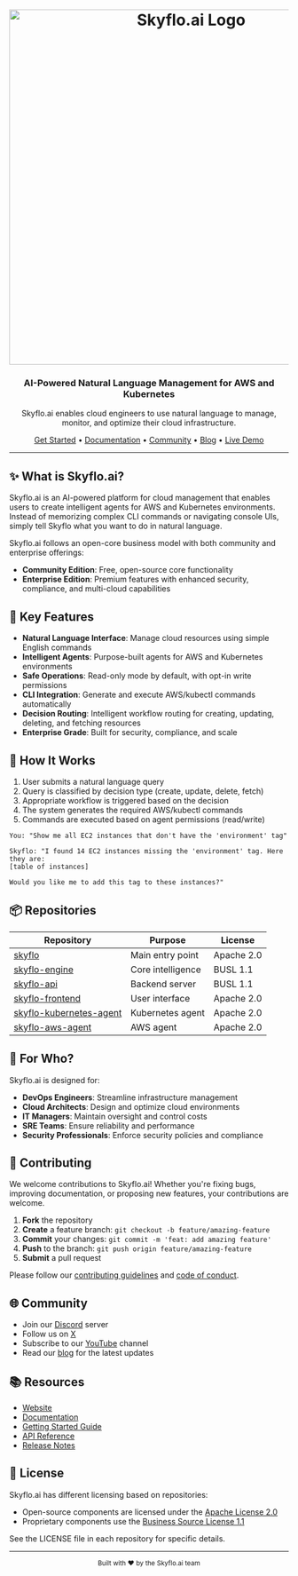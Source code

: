 <h1 align="center">
  <a href="https://skyflo.ai">
    <img src="https://skyflo.ai/images/logo_wide.png" alt="Skyflo.ai Logo" width="640">
  </a>
</h1>

<h3 align="center">AI-Powered Natural Language Management for AWS and Kubernetes</h3>

<p align="center">
  Skyflo.ai enables cloud engineers to use natural language to manage, monitor, and optimize their cloud infrastructure.
</p>

<p align="center">
  <a href="https://github.com/skyflo-ai/skyflo">Get Started</a> •
  <a href="https://github.com/skyflo-ai/skyflo/tree/main/docs">Documentation</a> •
  <a href="https://skyflo.ai/community">Community</a> •
  <a href="https://skyflo.ai/blog">Blog</a> •
  <a href="https://skyflo.ai/demo">Live Demo</a>
</p>

---

## ✨ What is Skyflo.ai?

Skyflo.ai is an AI-powered platform for cloud management that enables users to create intelligent agents for AWS and Kubernetes environments. Instead of memorizing complex CLI commands or navigating console UIs, simply tell Skyflo what you want to do in natural language.

Skyflo.ai follows an open-core business model with both community and enterprise offerings:

- **Community Edition**: Free, open-source core functionality
- **Enterprise Edition**: Premium features with enhanced security, compliance, and multi-cloud capabilities

## 🚀 Key Features

- **Natural Language Interface**: Manage cloud resources using simple English commands
- **Intelligent Agents**: Purpose-built agents for AWS and Kubernetes environments
- **Safe Operations**: Read-only mode by default, with opt-in write permissions
- **CLI Integration**: Generate and execute AWS/kubectl commands automatically
- **Decision Routing**: Intelligent workflow routing for creating, updating, deleting, and fetching resources
- **Enterprise Grade**: Built for security, compliance, and scale

## 🧠 How It Works

1. User submits a natural language query
2. Query is classified by decision type (create, update, delete, fetch)
3. Appropriate workflow is triggered based on the decision
4. The system generates the required AWS/kubectl commands
5. Commands are executed based on agent permissions (read/write)

```
You: "Show me all EC2 instances that don't have the 'environment' tag"

Skyflo: "I found 14 EC2 instances missing the 'environment' tag. Here they are:
[table of instances]

Would you like me to add this tag to these instances?"
```

## 📦 Repositories

| Repository | Purpose | License |
|---|---|---|
| [skyflo](https://github.com/skyflo-ai/skyflo) | Main entry point | Apache 2.0 |
| [skyflo-engine](https://github.com/skyflo-ai/engine) | Core intelligence | BUSL 1.1 |
| [skyflo-api](https://github.com/skyflo-ai/api) | Backend server | BUSL 1.1 |
| [skyflo-frontend](https://github.com/skyflo-ai/frontend) | User interface | Apache 2.0 |
| [skyflo-kubernetes-agent](https://github.com/skyflo-ai/kubernetes-agent) | Kubernetes agent | Apache 2.0 |
| [skyflo-aws-agent](https://github.com/skyflo-ai/aws-agent) | AWS agent | Apache 2.0 |

## 🎯 For Who?

Skyflo.ai is designed for:

- **DevOps Engineers**: Streamline infrastructure management
- **Cloud Architects**: Design and optimize cloud environments
- **IT Managers**: Maintain oversight and control costs
- **SRE Teams**: Ensure reliability and performance
- **Security Professionals**: Enforce security policies and compliance

## 🤝 Contributing

We welcome contributions to Skyflo.ai! Whether you're fixing bugs, improving documentation, or proposing new features, your contributions are welcome.

1. **Fork** the repository
2. **Create** a feature branch: `git checkout -b feature/amazing-feature`
3. **Commit** your changes: `git commit -m 'feat: add amazing feature'`
4. **Push** to the branch: `git push origin feature/amazing-feature`
5. **Submit** a pull request

Please follow our [contributing guidelines](https://github.com/skyflo-ai/skyflo/blob/main/CONTRIBUTING.md) and [code of conduct](https://github.com/skyflo-ai/skyflo/blob/main/CODE_OF_CONDUCT.md).

## 🌐 Community

- Join our [Discord](https://discord.com/invite/kCFNavMund) server
- Follow us on [X](https://x.com/skyflo_ai)
- Subscribe to our [YouTube](https://www.youtube.com/@skyfloai) channel
- Read our [blog](https://skyflo.ai/blog) for the latest updates

## 📚 Resources

- [Website](https://skyflo.ai)
- [Documentation](https://skyflo.ai/docs)
- [Getting Started Guide](https://skyflo.ai/docs/getting-started)
- [API Reference](https://skyflo.ai/docs/api)
- [Release Notes](https://skyflo.ai/docs/releases)

## 📄 License

Skyflo.ai has different licensing based on repositories:
- Open-source components are licensed under the [Apache License 2.0](https://www.apache.org/licenses/LICENSE-2.0)
- Proprietary components use the [Business Source License 1.1](https://mariadb.com/bsl11/)

See the LICENSE file in each repository for specific details.

---

<p align="center">
  <sub>Built with ❤️ by the Skyflo.ai team</sub>
</p>
